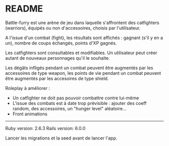 # README
Battle-furry est une arène de jeu dans laquelle s'affrontent des catfighters (warriors), équipés ou non d'accessoires, choisis par l'utilisateur.

A l'issue d'un combat (fight), les résultats sont affichés : gagnant (s'il y en a un), nombre de coups échangés, points d'XP gagnés.

Les catfighters sont consultables et modifiables. Un utilisateur peut créer autant de nouveaux personnages qu'il le souhaite.

Les dégâts infligés pendant un combat peuvent être augmentés par les accessoires de type weapon, les points de vie pendant un combat peuvent être augmentés par les accesoires de type shield.



Roleplay à améliorer :
- Un catfighter ne doit pas pouvoir combattre contre lui-même
- L'issue des combats est à date trop prévisible : ajouter des coeff random, des accessoires, un "hunger level" aléatoire...
- Front animations

---------------------------------

Ruby version: 2.6.3
Rails version: 6.0.0

Lancer les migrations et la seed avant de lancer l'app.
